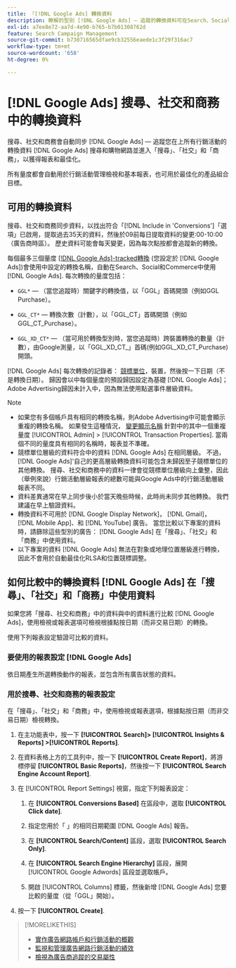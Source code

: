 ```yaml
---
title: 『[!DNL Google Ads] 轉換資料
description: 瞭解的型別 [!DNL Google Ads] — 追蹤的轉換資料可在Search、Social和Commerce中使用。
exl-id: a7ee8e72-aa7d-4e90-b765-b7b01308762d
feature: Search Campaign Management
source-git-commit: b730716565dfae9cb32556eaede1c3f29f316ac7
workflow-type: tm+mt
source-wordcount: '658'
ht-degree: 0%

---
```


# [!DNL Google Ads] 搜尋、社交和商務中的轉換資料

搜尋、社交和商務會自動同步 [!DNL Google Ads] — 追蹤您在上所有行銷活動的轉換資料 [!DNL Google Ads] 搜尋和購物網路並進入「搜尋」、「社交」和「商務」，以獲得報表和最佳化。

所有量度都會自動用於行銷活動管理檢視和基本報表，也可用於最佳化的產品組合目標。

## 可用的轉換資料

搜尋、社交和商務同步資料，以找出符合「[!DNL Include in 'Conversions']「選項」已啟用，提取過去35天的資料，然後於09前每日提取資料的變更:00-10:00 （廣告商時區）。 歷史資料可能會每天變更，因為每次點按都會追蹤新的轉換。

每個最多三個量度 [[!DNL Google Ads]-tracked轉換](https://support.google.com/google-ads/answer/4677036) (您設定於 [!DNL Google Ads])會使用中設定的轉換名稱，自動在Search、Social和Commerce中使用 [!DNL Google Ads]. 每次轉換的量度包括：

* `GGL*` — （當您追蹤時）關鍵字的轉換值，以「GGL」首碼開頭（例如GGL Purchase）。

* `GGL_CT*`  — 轉換次數（計數），以「GGL_CT」首碼開頭（例如GGL_CT_Purchase）。

* `GGL_XD_CT*` — （當可用於轉換型別時，當您追蹤時）跨裝置轉換的數量（計數），由Google測量，以「GGL_XD_CT_」首碼(例如GGL_XD_CT_Purchase)開頭。

[!DNL Google Ads] 每次轉換的記錄者： [競標單位](/help/search-social-commerce/glossary.md#a-b)，裝置，然後按一下日期（不是轉換日期）。 歸因會以中每個量度的預設歸因設定為基礎 [!DNL Google Ads]；Adobe Advertising歸因未計入中，因為無法使用點選事件層級資料。

>[!NOTE]
>
>* 如果您有多個帳戶具有相同的轉換名稱，則Adobe Advertising中可能會顯示重複的轉換名稱。 如果發生這種情況， [變更顯示名稱](/help/search-social-commerce/admin/transaction-properties/transaction-property-edit-display-name.md) 針對中的其中一個重複量度 [!UICONTROL Admin] > [!UICONTROL Transaction Properties]. 當兩個不同的量度具有相同的名稱時，報表並不準確。
>* 競標單位層級的資料符合中的資料 [!DNL Google Ads] 在相同層級。 不過， [!DNL Google Ads]&#39;自己的更高層級轉換資料可能包含未歸因至子競標單位的其他轉換。 搜尋、社交和商務中的資料一律會從競標單位層級向上彙整，因此（舉例來說）行銷活動層級報表的總數可能與Google Ads中的行銷活動層級報表不同。
>* 資料差異通常在早上同步後小於當天晚些時候，此時尚未同步其他轉換。 我們建議在早上驗證資料。
>* 轉換資料不可用於 [!DNL Google Display Network]， [!DNL Gmail]， [!DNL Mobile App]、和 [!DNL YouTube] 廣告。 當您比較以下專案的資料時，請篩除這些型別的廣告： [!DNL Google Ads] 在「搜尋」、「社交」和「商務」中使用資料。
>* 以下專案的資料 [!DNL Google Ads] 無法在對象或地理位置層級進行轉換，因此不會用於自動最佳化RLSA和位置競標調整。

## 如何比較中的轉換資料 [!DNL Google Ads] 在「搜尋」、「社交」和「商務」中使用資料

如果您將「搜尋、社交和商務」中的資料與中的資料進行比較 [!DNL Google Ads]，使用檢視或報表選項可檢視根據點按日期（而非交易日期）的轉換。

使用下列報表設定驗證可比較的資料。

### 要使用的報表設定 [!DNL Google Ads]

依日期產生所選轉換動作的報表，並包含所有廣告狀態的資料。

<!-- 

1. In the main toolbar, select **[!DNL Reports] > [!DNL Report]**.

1. Select **[!DNL + Custom] > [!DNL Table]**.

1. From the left pane, specify the rows and columns in the report:
   
   1. Search for the **[!DNL Day]** field and it drag to the [!DNL Row] section.

   1. Search for the **[!DNL All conv].** field and it drag to the [!DNL Column] section.

   1. Search for the **[!DNL Conversion action]** field and it drag to the [!DNL Column] section.

1. In the report settings toolbar, select **[!DNL Filter] > [!DNL Ad status]**, and then select all boxes.

1. In the report settings toolbar, select **[!DNL Download] > [!DNL Excel .csv]**.

-->

### 用於搜尋、社交和商務的報表設定

在「搜尋」、「社交」和「商務」中，使用檢視或報表選項，根據點按日期（而非交易日期）檢視轉換。

1. 在主功能表中，按一下 **[!UICONTROL Search]> [!UICONTROL Insights & Reports] >[!UICONTROL Reports]**.

1. 在資料表格上方的工具列中，按一下 **[!UICONTROL Create Report]**，將游標停留 **[!UICONTROL Basic Reports]**，然後按一下 **[!UICONTROL Search Engine Account Report]**.

1. 在 [!UICONTROL Report Settings] 視窗，指定下列報表設定：

   1. 在 **[!UICONTROL Conversions Based]** 在區段中，選取 **[!UICONTROL Click date]**.

   1. 指定您用於「 」的相同日期範圍 [!DNL Google Ads] 報告。

   1. 在 **[!UICONTROL Search/Content]** 區段，選取 **[!UICONTROL Search Only]**.

   1. 在 **[!UICONTROL Search Engine Hierarchy]** 區段，展開 [!UICONTROL Google Adwords] 區段並選取帳戶。

   1. 開啟 [!UICONTROL Columns] 標籤，然後新增 [!DNL Google Ads] 您要比較的量度（從「GGL」開始）。

1. 按一下 **[!UICONTROL Create]**.

>[!MORELIKETHIS]
>
>* [實作廣告網路帳戶和行銷活動的概觀](campaign-implemention-overview.md)
>* [監視和管理廣告網路行銷活動的績效](monitor-performance-campaigns.md)
>* [檢視為廣告商追蹤的交易屬性](/help/search-social-commerce/admin/transaction-properties/transaction-property-view-tracked.md)
